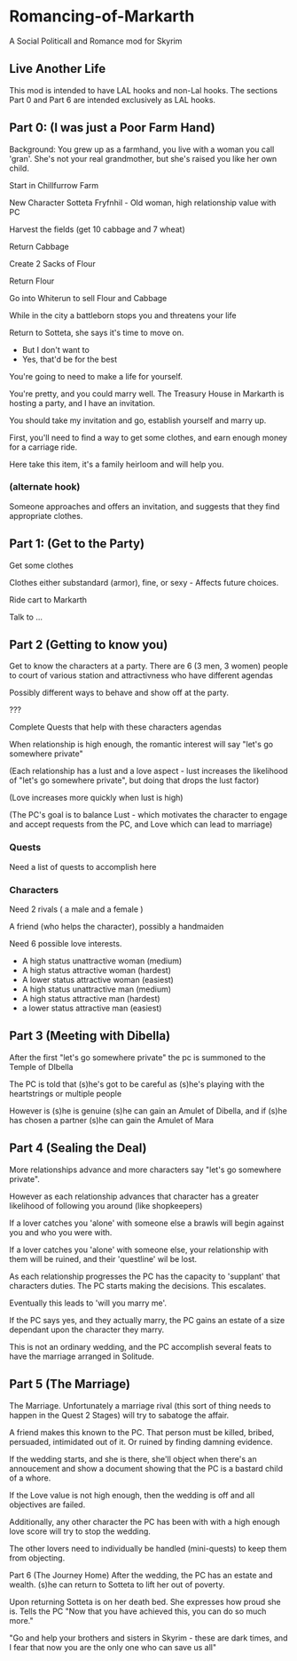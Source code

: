 # Romancing-of-Markarth
A Social Politicall and Romance mod for Skyrim


## Live Another Life
This mod is intended to have LAL hooks and non-Lal hooks.  The sections Part 0 and Part 6 are intended exclusively as LAL hooks.

## Part 0: (I was just a Poor Farm Hand)
Background: You grew up as a farmhand, you live with a woman you call 'gran'.  She's not your real grandmother, but she's raised you like her own child.

Start in Chillfurrow Farm

New Character Sotteta Fryfnhil - Old woman, high relationship value with PC

Harvest the fields (get 10 cabbage and 7 wheat)

Return Cabbage

Create 2 Sacks of Flour

Return Flour

Go into Whiterun to sell Flour and Cabbage

While in the city a battleborn stops you and threatens your life

Return to Sotteta, she says it's time to move on. 
  - But I don't want to
  - Yes, that'd be for the best

You're going to need to make a life for yourself.

You're pretty, and you could marry well.  The Treasury House in Markarth is hosting a party, and I have an invitation.

You should take my invitation and go, establish yourself and marry up.

First, you'll need to find a way to get some clothes, and earn enough money for a carriage ride.

Here take this item, it's a family heirloom and will help you.

### (alternate hook)
  Someone approaches and offers an invitation, and suggests that they find appropriate clothes.
   
## Part 1: (Get to the Party)
  Get some clothes
  
  Clothes either substandard (armor), fine, or sexy - Affects future choices.
  
  Ride cart to Markarth
  
  Talk to ...
 
## Part 2 (Getting to know you)
  Get to know the characters at a party.  There are 6 (3 men, 3 women) people to court of various station and attractivness who have different agendas
  
  Possibly different ways to behave and show off at the party.
  
  ???
  
  Complete Quests that help with these characters agendas
  
  When relationship is high enough, the romantic interest will say "let's go somewhere private"
  
  (Each relationship has a lust and a love aspect - lust increases the likelihood of "let's go somewhere private", but doing that drops the lust factor)
  
  (Love increases more quickly when lust is high)
  
  (The PC's goal is to balance Lust - which motivates the character to engage and accept requests from the PC, and Love which can lead to marriage)

### Quests
  Need a list of quests to accomplish here

### Characters
  Need 2 rivals ( a male and a female )
  
  A friend (who helps the character), possibly a handmaiden
  
  Need 6 possible love interests.
   - A high status unattractive woman (medium)
   - A high status attractive woman (hardest)
   - A lower status attractive woman (easiest)
   - A high status unattractive man (medium)
   - A high status attractive man (hardest)
   - a lower status attractive man (easiest)
  
## Part 3 (Meeting with Dibella)
  After the first "let's go somewhere private" the pc is summoned to the Temple of DIbella

  The PC is told that (s)he's got to be careful as (s)he's playing with the heartstrings or multiple people
  
  However is (s)he is genuine (s)he can gain an Amulet of Dibella, and if (s)he has chosen a partner (s)he can gain the Amulet of Mara
 
## Part 4 (Sealing the Deal)
  More relationships advance and more characters say "let's go somewhere private".
  
  However as each relationship advances that character has a greater likelihood of following you around (like shopkeepers)
  
  If a lover catches you 'alone' with someone else a brawls will begin against you and who you were with.
  
  If a lover catches you 'alone' with someone else, your relationship with them will be ruined, and their 'questline' wil be lost.
  
  As each relationship progresses the PC has the capacity to 'supplant' that characters duties. The PC starts making the decisions.  This escalates.
  
  Eventually this leads to 'will you marry me'. 
  
  If the PC says yes, and they actually marry, the PC gains an estate of a size dependant upon the character they marry.
  
  This is not an ordinary wedding, and the PC accomplish several feats to have the marriage arranged in Solitude.
 
## Part 5 (The Marriage)
  The Marriage.  Unfortunately a marriage rival (this sort of thing needs to happen in the Quest 2 Stages) will try to sabatoge the affair.
  
  A friend makes this known to the PC.  That person must be killed, bribed, persuaded, intimidated out of it.  Or ruined by finding damning evidence.
  
  If the wedding starts, and she is there, she'll object when there's an annoucement and show a document showing that the PC is a bastard child of a whore.
  
  If the Love value is not high enough, then the wedding is off and all objectives are failed.
  
  Additionally, any other character the PC has been with with a high enough love score will try to stop the wedding. 
  
  The other lovers need to individually be handled (mini-quests) to keep them from objecting.
 
Part 6 (The Journey Home)
  After the wedding, the PC has an estate and wealth.  (s)he can return to Sotteta to lift her out of poverty.
  
  Upon returning Sotteta is on her death bed.  She expresses how proud she is.  Tells the PC "Now that you have achieved this, you can do so much more."
  
  "Go and help your brothers and sisters in Skyrim - these are dark times, and I fear that now you are the only one who can save us all"
    
